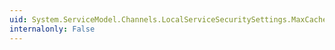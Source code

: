 ```yaml
---
uid: System.ServiceModel.Channels.LocalServiceSecuritySettings.MaxCachedCookies
internalonly: False
---
```

